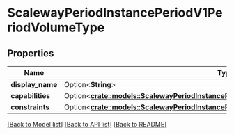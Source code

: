 # ScalewayPeriodInstancePeriodV1PeriodVolumeType

## Properties

Name | Type | Description | Notes
------------ | ------------- | ------------- | -------------
**display_name** | Option<**String**> |  | [optional]
**capabilities** | Option<[**crate::models::ScalewayPeriodInstancePeriodV1PeriodVolumeTypePeriodCapabilities**](scaleway.instance.v1.VolumeType.Capabilities.md)> |  | [optional]
**constraints** | Option<[**crate::models::ScalewayPeriodInstancePeriodV1PeriodVolumeTypePeriodConstraints**](scaleway.instance.v1.VolumeType.Constraints.md)> |  | [optional]

[[Back to Model list]](../README.md#documentation-for-models) [[Back to API list]](../README.md#documentation-for-api-endpoints) [[Back to README]](../README.md)


